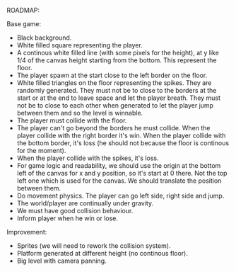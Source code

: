 ROADMAP:


Base game:
- Black background.
- White filled square representing the player.
- A continous white filled line (with some pixels for the height), at y like 1/4 of the canvas height starting from the bottom. This represent the floor.
- The player spawn at the start close to the left border on the floor.
- White filled triangles on the floor representing the spikes. 
  They are randomly generated. 
  They must not be to close to the borders at the start or at the end to leave space and let the player breath.
  They must not be to close to each other when generated to let the player jump between them and so the level is winnable.
- The player must collide with the floor.
- The player can't go beyond the borders he must collide.
  When the player collide with the right border it's win.
  When the player collide with the bottom border, it's loss (he should not because the floor is continous for the moment).
- When the player collide with the spikes, it's loss.
- For game logic and readability, we should use the origin at the bottom left of the canvas for x and y position, so it's start at 0 there. Not the top left one which is used for the canvas. We should translate the position between them.
- Do movement physics. The player can go left side, right side and jump.
- The world/player are continually under gravity.
- We must have good collision behaviour.
- Inform player when he win or lose.

Improvement:
- Sprites (we will need to rework the collision system).
- Platform generated at different height (no continous floor).
- Big level with camera panning.
